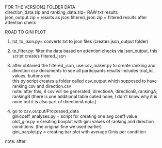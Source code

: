 FOR THE VERSION2 FOLDER DATA
<br>direction_data.zip and ranking_data.zip= RAW txt results<br>
json_output.zip = results as json
filtered_json.zip = filtered results after attention check

ROAD TO GINI PLOT
1) txt_to_json.py= converts txt to json files (creates json_output folder)
1) to_filter.py: filter the data based on attention checks via json_output, this script creates filtered_json
2) after obtained the filtered_json, use csv_maker.py to create ranking and direction csv documents to see all participants results includes trial_id, values, buttons etc
     <br>this py script creates a folder called csv_output which supposed to have ranking.csv and direction.csv<br>
note: after this, 4 csv will be generated, directionA, directionB, rankingA, rankingB (there is one additional table called none, I don't know why it is none but it is also part of directionA data.)
     
3) go to csv_output/Processed_data
     <br>ginicoeff_analyses.py = script for creating one avg coeff value<br>
     plot_gini.py = creating boxplot with gini values of ranking and direction conditions. (the original fine we used earlier)
     <br>gini_barplot.py = creating bar plot with average Ginis per condition<br>

note: after 
